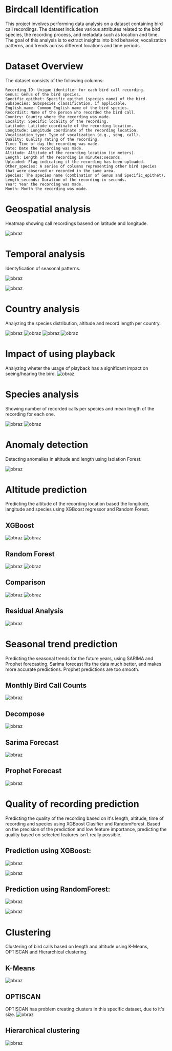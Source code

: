 # Birdcall Identification

This project involves performing data analysis on a dataset containing bird call recordings. The dataset includes various attributes related to the bird species, the recording process, and metadata such as location and time. The goal of this analysis is to extract insights into bird behavior, vocalization patterns, and trends across different locations and time periods.

# Dataset Overview

The dataset consists of the following columns:

    Recording_ID: Unique identifier for each bird call recording.
    Genus: Genus of the bird species.
    Specific_epithet: Specific epithet (species name) of the bird.
    Subspecies: Subspecies classification, if applicable.
    English_name: Common English name of the bird species.
    Recordist: Name of the person who recorded the bird call.
    Country: Country where the recording was made.
    Locality: Specific locality of the recording.
    Latitude: Latitude coordinate of the recording location.
    Longitude: Longitude coordinate of the recording location.
    Vocalization_type: Type of vocalization (e.g., song, call).
    Quality: Quality rating of the recording.
    Time: Time of day the recording was made.
    Date: Date the recording was made.
    Altitude: Altitude of the recording location (in meters).
    Length: Length of the recording in minutes:seconds.
    Uploaded: Flag indicating if the recording has been uploaded.
    Other_species: A series of columns representing other bird species that were observed or recorded in the same area.
    Species: The species name (combination of Genus and Specific_epithet).
    Length_seconds: Duration of the recording in seconds.
    Year: Year the recording was made.
    Month: Month the recording was made.

# Geospatial analysis
Heatmap showing call recordings basend on latitude and longitude.

![obraz](https://github.com/user-attachments/assets/34b80bb1-1973-44fd-a373-ca1f99a72721)

# Temporal analysis

Identyfication of seasonal patterns.

![obraz](https://github.com/user-attachments/assets/c8468494-70a0-4cef-aaa1-63c85c55a1ec)

![obraz](https://github.com/user-attachments/assets/b584d0af-dd43-4dcb-9a8d-20e82b440b56)

# Country analysis
Analyzing the species distribution, altitude and record length per country.

![obraz](https://github.com/user-attachments/assets/edfdacc8-5b13-4280-8649-91e1cdd0830c)
![obraz](https://github.com/user-attachments/assets/6215c69c-1dae-4c56-a630-cfdfe943a7dd)
![obraz](https://github.com/user-attachments/assets/569d92b6-c939-4116-a997-4367f2ec7368)
![obraz](https://github.com/user-attachments/assets/0eddfd28-ce14-4883-9bae-cfc1278d952b)

# Impact of using playback
Analyzing wheter the usage of playback has a significant impact on seeing/hearing the bird.
![obraz](https://github.com/user-attachments/assets/2fd9f855-e7bb-4c3f-96f4-8e9534f1ae2e)

# Species analysis
Showing number of recorded calls per species and mean length of the recording for each one.

![obraz](https://github.com/user-attachments/assets/a6891c50-81c9-4fe6-8dac-078be8b3c0dc)
![obraz](https://github.com/user-attachments/assets/a3bd5108-b333-4471-b8cf-aa4fe9383abe)


# Anomaly detection

Detecting anomalies in altitude and length using Isolation Forest.

![obraz](https://github.com/user-attachments/assets/5ae32fa7-36ae-4ea2-9bd6-e2db985daab1)

# Altitude prediction

Predicting the altitude of the recording location based the longitude, langitude and species using XGBoost regressor and Random Forest.

## XGBoost

![obraz](https://github.com/user-attachments/assets/668f6d1e-dd8a-485b-8c6b-ae5389f55a44)
![obraz](https://github.com/user-attachments/assets/fc6811dc-67aa-473c-a84c-37e931c2eab5)


## Random Forest
![obraz](https://github.com/user-attachments/assets/463c6b49-9d45-40a0-854c-9206f664a17f)
![obraz](https://github.com/user-attachments/assets/f653eb49-6333-4b5e-bb05-4280231f8d50)

## Comparison
![obraz](https://github.com/user-attachments/assets/3d16c55e-9b4f-4ee5-976d-b7d7e1919451)
![obraz](https://github.com/user-attachments/assets/aadf942a-e53d-4f11-9883-8cb67eec80ea)

## Residual Analysis

![obraz](https://github.com/user-attachments/assets/6ab78b8d-5474-44a6-b847-6f619e646fc3)


# Seasonal trend prediction
Predicting the seasonal trends for the future years, using SARIMA and Prophet forecasting. Sarima forecast fits the data much better, and makes more accurate predictions. Prophet predictions are too smooth.

## Monthly Bird Call Counts

![obraz](https://github.com/user-attachments/assets/fbd7ffff-c4b2-4952-a515-7aea2a61cea5)

## Decompose

![obraz](https://github.com/user-attachments/assets/a51663ed-b338-4931-9698-a75def35431a)

## Sarima Forecast

![obraz](https://github.com/user-attachments/assets/c4bab824-1006-4c80-b2f4-ba7b67cf7099)

## Prophet Forecast

![obraz](https://github.com/user-attachments/assets/6df90d59-5f9e-4b6a-8ca0-e9990eb2f2e3)



# Quality of recording prediction

Predicting the quality of the recording based on it's length, altitude, time of recording and species using XGBoost Clasifier and RandomForest.
Based on the precision of the prediction and low feature importance, predicting the quality based on selected features isn't really possible.

## Prediction using XGBoost:


![obraz](https://github.com/user-attachments/assets/6f04b403-0461-4c6e-a670-b2850d52f3c1)


![obraz](https://github.com/user-attachments/assets/63ba4462-4aa6-4d09-ade2-453fe8e7208b)



## Prediction using RandomForest:

![obraz](https://github.com/user-attachments/assets/2d3848e4-33bf-48dd-a293-f0889301c79b)

![obraz](https://github.com/user-attachments/assets/e6b18c5e-c5a7-4190-ac9e-4a630bf08705)


# Clustering 

Clustering of bird calls based on length and altitude using K-Means, OPTISCAN and Hierarchical clustering.

## K-Means
![obraz](https://github.com/user-attachments/assets/2f4d1fe4-b558-4124-8717-d69c78017634)

## OPTISCAN

OPTISCAN has problem creating clusters in this specific dataset, due to it's size.
![obraz](https://github.com/user-attachments/assets/822c468f-2e60-4568-8274-ffa1afac6496)

## Hierarchical clustering
![obraz](https://github.com/user-attachments/assets/ecc1c36d-b8ec-4991-b5c9-efd7118c1119)


